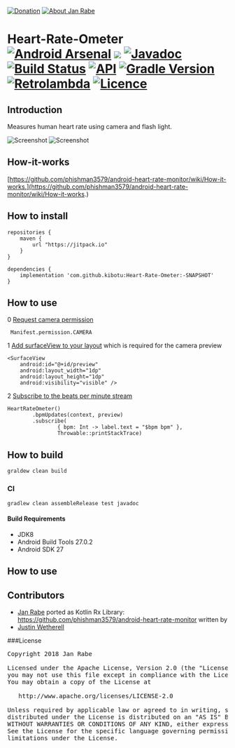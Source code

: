 [![Donation](https://img.shields.io/badge/donate-please-brightgreen.svg)](https://www.paypal.me/janrabe) [![About Jan Rabe](https://img.shields.io/badge/about-me-green.svg)](https://about.me/janrabe) 
# Heart-Rate-Ometer [![Android Arsenal](https://img.shields.io/badge/Android%20Arsenal-Heart--Rate--Ometer-green.svg?style=flat)](https://android-arsenal.com/details/1/6681) [![](https://jitpack.io/v/kibotu/Heart-Rate-Ometer.svg)](https://jitpack.io/#kibotu/Heart-Rate-Ometer) [![Javadoc](https://img.shields.io/badge/javadoc-SNAPSHOT-green.svg)](https://jitpack.io/com/github/kibotu/Heart-Rate-Ometer/master-SNAPSHOT/javadoc/index.html) [![Build Status](https://travis-ci.org/kibotu/Heart-Rate-Ometer.svg?branch=master)](https://travis-ci.org/kibotu/Heart-Rate-Ometer) [![API](https://img.shields.io/badge/API-15%2B-brightgreen.svg?style=flat)](https://android-arsenal.com/api?level=15)  [![Gradle Version](https://img.shields.io/badge/gradle-4.5.1-green.svg)](https://docs.gradle.org/current/release-notes) [![Retrolambda](https://img.shields.io/badge/kotlin-1.3.10-green.svg)](https://kotlinlang.org/) [![Licence](https://img.shields.io/badge/licence-Apache%202-blue.svg)](https://raw.githubusercontent.com/kibotu/Heart-Rate-Ometer/master/LICENSE)

## Introduction

Measures human heart rate using camera and flash light.

![Screenshot](https://raw.githubusercontent.com/kibotu/Heart-Rate-Ometer/master/screenshot.png) ![Screenshot](https://raw.githubusercontent.com/kibotu/Heart-Rate-Ometer/master/hand_on_phone.png) 

## How-it-works

[https://github.com/phishman3579/android-heart-rate-monitor/wiki/How-it-works.](https://github.com/phishman3579/android-heart-rate-monitor/wiki/How-it-works.)

## How to install

    repositories {
        maven {
            url "https://jitpack.io"
        }
    }

    dependencies {
        implementation 'com.github.kibotu:Heart-Rate-Ometer:-SNAPSHOT'
    }
    
## How to use

0 [Request camera permission](https://github.com/kibotu/Heart-Rate-Ometer/blob/master/app/src/main/kotlin/net/kibotu/heartrateometer/MainActivity.kt#L24-L27)

     Manifest.permission.CAMERA

1 [Add surfaceView to your layout](https://github.com/kibotu/Heart-Rate-Ometer/blob/master/app/src/main/res/layout/activity_main.xml#L18-L22) which is required for the camera preview 

    <SurfaceView
        android:id="@+id/preview"
        android:layout_width="1dp"
        android:layout_height="1dp"
        android:visibility="visible" />
        
2 [Subscribe to the beats per minute stream](https://github.com/kibotu/Heart-Rate-Ometer/blob/master/app/src/main/kotlin/net/kibotu/heartrateometer/MainActivity.kt#L29-L30)

    HeartRateOmeter()
            .bpmUpdates(context, preview)
            .subscribe(
                    { bpm: Int -> label.text = "$bpm bpm" },
                    Throwable::printStackTrace)

## How to build

    graldew clean build
    
### CI 
    
    gradlew clean assembleRelease test javadoc
    
#### Build Requirements

- JDK8
- Android Build Tools 27.0.2
- Android SDK 27

## How to use


## Contributors

- [Jan Rabe](jan.rabe@kibotu.net) ported as Kotlin Rx Library: https://github.com/phishman3579/android-heart-rate-monitor written by
- [Justin Wetherell](https://github.com/phishman3579)

###License
<pre>
Copyright 2018 Jan Rabe

Licensed under the Apache License, Version 2.0 (the "License");
you may not use this file except in compliance with the License.
You may obtain a copy of the License at

   http://www.apache.org/licenses/LICENSE-2.0

Unless required by applicable law or agreed to in writing, software
distributed under the License is distributed on an "AS IS" BASIS,
WITHOUT WARRANTIES OR CONDITIONS OF ANY KIND, either express or implied.
See the License for the specific language governing permissions and
limitations under the License.
</pre>
